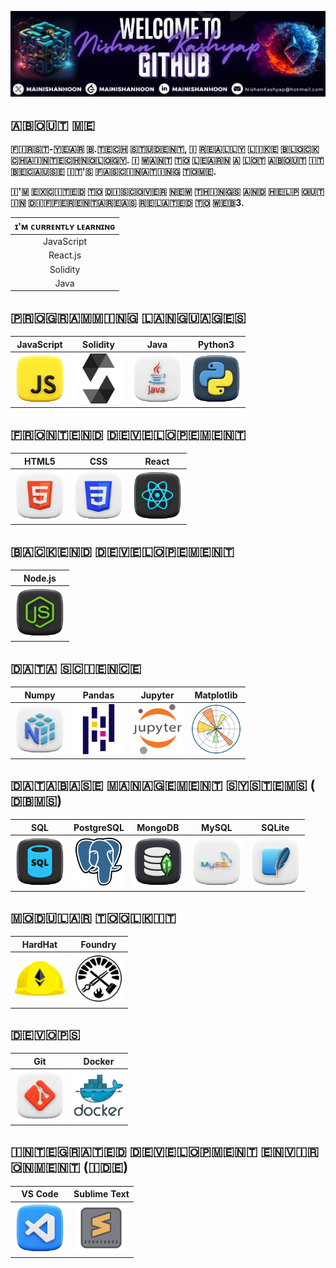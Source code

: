 <p align="center">
 <img src="https://github.com/mainishanhoon/mainishanhoon/blob/main/Assests/Github%20Cover%20Page.png" alt="Cover Page"/>
</p>

## ​🇦​​🇧​​🇴​​🇺​​🇹​ ​🇲​​🇪​

**🇫​🇮​🇷​🇸​🇹​-🇾​🇪​🇦​🇷​ 🇧​.🇹​🇪​🇨​🇭​ 🇸​🇹​🇺​🇩​🇪​🇳​🇹​, 🇮​ 🇷​🇪​🇦​🇱​🇱​🇾​ 🇱​🇮​🇰​🇪​ 🇧​🇱​🇴​🇨​🇰​🇨​🇭​🇦​🇮​🇳​ 🇹​🇪​🇨​🇭​🇳​🇴​🇱​🇴​🇬​🇾​. 🇮​ 🇼​🇦​🇳​🇹​ 🇹​🇴​ 🇱​🇪​🇦​🇷​🇳​ 🇦​ 🇱​🇴​🇹​ 🇦​🇧​🇴​🇺​🇹​ 🇮​🇹​ 🇧​🇪​🇨​🇦​🇺​🇸​🇪​ 🇮​🇹​'🇸​ 🇫​🇦​🇸​🇨​🇮​🇳​🇦​🇹​🇮​🇳​🇬​ 🇹​🇴​ 🇲​🇪​.**

**🇮​'🇲​ 🇪​🇽​🇨​🇮​🇹​🇪​🇩​ 🇹​🇴​ 🇩​🇮​🇸​🇨​🇴​🇻​🇪​🇷​ 🇳​🇪​🇼​ 🇹​🇭​🇮​🇳​🇬​🇸​ 🇦​🇳​🇩​ 🇭​🇪​🇱​🇵​ 🇴​🇺​🇹​ 🇮​🇳​ 🇩​🇮​🇫​🇫​🇪​🇷​🇪​🇳​🇹​ 🇦​🇷​🇪​🇦​🇸​ 🇷​🇪​🇱​🇦​🇹​🇪​🇩​ 🇹​🇴​ 🇼​🇪​🇧​3.**

| ɪ'ᴍ ᴄᴜʀʀᴇɴᴛʟʏ ʟᴇᴀʀɴɪɴɢ |
|:----------:|
| JavaScript |
| React.js |
| Solidity |
| Java |

## ​🇵​​🇷​​🇴​​🇬​​🇷​​🇦​​🇲​​🇲​​🇮​​🇳​​🇬​ ​🇱​​🇦​​🇳​​🇬​​🇺​​🇦​​🇬​​🇪​​🇸​
| JavaScript | Solidity | Java | Python3 |
|:----------:|:----------:|:----------:|:----------:|
|<img src="https://github.com/mainishanhoon/mainishanhoon/blob/main/Assests/JavaScript.png" title="JavaScript" alt="JavaScript" width="80" height="80"/>|<img src="https://github.com/devicons/devicon/blob/master/icons/solidity/solidity-original.svg" title="Solidity" alt="Solidity" width="80" height="80"/>|<img src="https://github.com/mainishanhoon/mainishanhoon/blob/main/Assests/Java.png" title="Java" alt="Java" width="80" height="80"/>|<img src="https://github.com/mainishanhoon/mainishanhoon/blob/main/Assests/Python.png" title="Python"  alt="Python" width="80" height="80"/>|

## 🇫​​🇷​​🇴​​🇳​​🇹​​🇪​​🇳​​🇩​ ​🇩​​🇪​​🇻​​🇪​​🇱​​🇴​​🇵​​🇪​​🇲​​🇪​​🇳​​🇹​
| HTML5 | CSS | React |
|:----------:|:----------:|:----------:|
|<img src="https://github.com/mainishanhoon/mainishanhoon/blob/main/Assests/HTML5.png" title="HTML5" alt="HTML5" width="80" height="80"/>|<img src="https://github.com/mainishanhoon/mainishanhoon/blob/main/Assests/CSS.png" title="CSS" alt="CSS" width="80" height="80"/>|<img src="https://github.com/mainishanhoon/mainishanhoon/blob/main/Assests/React.png" title="React" alt="React" width="80" height="80"/>|

## ​🇧​​🇦​​🇨​​🇰​​🇪​​🇳​​🇩​ ​🇩​​🇪​​🇻​​🇪​​🇱​​🇴​​🇵​​🇪​​🇲​​🇪​​🇳​​🇹​
| Node.js |
|:---------:|
|<img src="https://github.com/mainishanhoon/mainishanhoon/blob/main/Assests/Node.js.png" title="Node.js" alt="Node.js" width="80" height="80"/>|

## ​🇩​​🇦​​🇹​​🇦​ ​🇸​​🇨​​🇮​​🇪​​🇳​​🇨​​🇪
| Numpy | Pandas |  Jupyter | Matplotlib |
|:----------:|:----------:|:----------:|:----------:|
|<img src="https://github.com/mainishanhoon/mainishanhoon/blob/main/Assets/NumPy.png" title="Numpy" alt="Numpy" width="80" height="80"/>|<img src="https://github.com/devicons/devicon/blob/master/icons/pandas/pandas-original.svg" title="Pandas" alt="Pandas" width="80" height="80"/>|<img src="https://github.com/devicons/devicon/blob/master/icons/jupyter/jupyter-original-wordmark.svg" title="Jupyter" alt="Jupyter" width="80" height="80"/>|<img src="https://github.com/devicons/devicon/blob/master/icons/matplotlib/matplotlib-original.svg" title="Matplotlib" alt="Matplotlib" width="80" height="80"/>|

## ​🇩​​🇦​​🇹​​🇦​​🇧​​🇦​​🇸​​🇪​ ​🇲​​🇦​​🇳​​🇦​​🇬​​🇪​​🇲​​🇪​​🇳​​🇹​ ​🇸​​🇾​​🇸​​🇹​​🇪​​🇲​​🇸​ (​🇩​​🇧​​🇲​​🇸​)
| SQL | PostgreSQL | MongoDB | MySQL | SQLite |
|:-------:|:-------:|:-------:|:-------:|:-------:|
|<img src="https://github.com/mainishanhoon/mainishanhoon/blob/main/Assests/SQL.png" title="SQL" alt="SQL" width="80" height="80"/>|<img src="https://github.com/devicons/devicon/blob/master/icons/postgresql/postgresql-original.svg" title="PostgreSQL" alt="PostgreSQL" width="80" height="80"/>|<img src="https://github.com/mainishanhoon/mainishanhoon/blob/main/Assests/MongoDB.png" title="MongoDB" alt="MongoDB" width="80" height="80"/>|<img src="https://github.com/mainishanhoon/mainishanhoon/blob/main/Assests/MySQL.png" title="MySQL" alt="MySQL" width="80" height="80"/>|<img src="https://github.com/mainishanhoon/mainishanhoon/blob/main/Assests/SQLite.png" title="SQLite" alt="SQLite" width="80" height="80"/>|

## ​🇲​​🇴​​🇩​​🇺​​🇱​​🇦​​🇷​ ​🇹​​🇴​​🇴​​🇱​​🇰​​🇮​​🇹​
| HardHat | Foundry |
|:----------:|:----------:|
|<img src="https://github.com/devicons/devicon/blob/master/icons/hardhat/hardhat-original.svg" title="Hardhat" alt="Hardhat" width="80" height="80"/>|<img src="https://github.com/foundry-rs/foundry/blob/master/.github/logo.png" title="Foundry" alt="Foundry" width="80" height="80"/>|

## ​🇩​​🇪​​🇻​​🇴​​🇵​​🇸
| Git | Docker |
|:----------:|:----------:|
|<img src="https://github.com/mainishanhoon/mainishanhoon/blob/main/Assests/Git.png" title="Git" alt="Git" width="80" height="80"/>|<img src="https://github.com/devicons/devicon/blob/master/icons/docker/docker-original-wordmark.svg" title="Docker" alt="Docker" width="80" height="80"/>|

## ​🇮​​🇳​​🇹​​🇪​​🇬​​🇷​​🇦​​🇹​​🇪​​🇩​ ​🇩​​🇪​​🇻​​🇪​​🇱​​🇴​​🇵​​🇲​​🇪​​🇳​​🇹​ ​🇪​​🇳​​🇻​​🇮​​🇷​​🇴​​🇳​​🇲​​🇪​​🇳​​🇹​ (​🇮​​🇩​​🇪​)
| VS Code | Sublime Text |
|:----------:|:----------:|
|<img src="https://github.com/mainishanhoon/mainishanhoon/blob/main/Assests/Visual%20Studio%20Code.png" title="VS Code" alt="VS Code" width="80" height="80"/>|<img src="https://github.com/mainishanhoon/mainishanhoon/blob/main/Assests/Sublime%20Text.svg" title="Sublime Text" alt="Sublime Text" width="80" height="80"/>|
